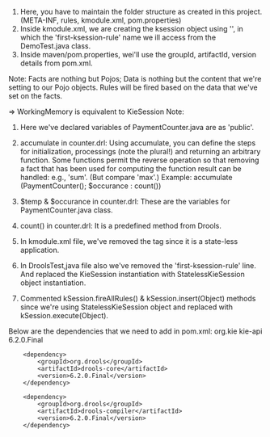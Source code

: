 1. Here, you have to maintain the folder structure as created in this project. (META-INF, rules, kmodule.xml, pom.properties)
2. Inside kmodule.xml, we are creating the ksession object using '<ksession name="first-ksession-rule"/>', 
in which the 'first-ksession-rule' name we ill access from the DemoTest.java class.
3. Inside maven/pom.properties, wei'll use the groupId, artifactId, version details from pom.xml.

Note: Facts are nothing but Pojos; Data is nothing but the content that we're setting to our Pojo objects. 
Rules will be fired based on the data that we've set on the facts. 

=> WorkingMemory is equivalent to KieSession
Note: 
1. Here we've declared variables of PaymentCounter.java are as 'public'.

2. accumulate in counter.drl: Using accumulate, you can define the steps for initialization, processings (note the plural!) and returning 
an arbitrary function. Some functions permit the reverse operation so that removing a fact that has been used for computing 
the function result can be handled: e.g., 'sum'. (But compare 'max'.)
Example: accumulate (PaymentCounter(); $occurance : count())

3. $temp & $occurance in counter.drl: These are the variables for PaymentCounter.java class.
4. count() in counter.drl: It is a predefined method from Drools.

5. In kmodule.xml file, we've removed the <kbase> tag since it is a state-less application.

6. In DroolsTest,java file also we've removed the 'first-ksession-rule' line. And replaced the KieSession instantiation with 
StatelessKieSession object instantiation.

7. Commented kSession.fireAllRules() & kSession.insert(Object) methods since we're using StatelessKieSession object and replaced with
kSession.execute(Object).

Below are the dependencies that we need to add in pom.xml:
<dependency>
			<groupId>org.kie</groupId>
			<artifactId>kie-api</artifactId>
			<version>6.2.0.Final</version>
		</dependency>

		<dependency>
			<groupId>org.drools</groupId>
			<artifactId>drools-core</artifactId>
			<version>6.2.0.Final</version>
		</dependency>

		<dependency>
			<groupId>org.drools</groupId>
			<artifactId>drools-compiler</artifactId>
			<version>6.2.0.Final</version>
		</dependency>